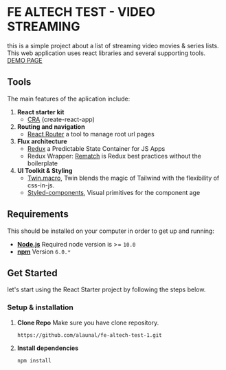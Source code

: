# FE ALTECH TEST - VIDEO STREAMING
this is a simple project about a list of streaming video movies & series lists. This web application uses react libraries and several supporting tools. [DEMO PAGE](https://fe-demo-streaming.netlify.app/ "https://fe-demo-streaming.netlify.app/")

## Tools
The main features of the aplication include:

1. **React starter kit**
	 - [CRA](https://create-react-app.dev/ "https://create-react-app.dev/") (create-react-app)
2. **Routing and navigation**
	-   [React Router](https://github.com/ReactTraining/react-router)  a tool to manage root url pages
3. **Flux architecture**
	-   [Redux](https://redux.js.org/docs/introduction/) a Predictable State Container for JS Apps
	-   Redux Wrapper:  [Rematch](https://github.com/rematch/rematch) is Redux best practices without the boilerplate
4. **UI Toolkit & Styling**
	- [Twin.macro](https://github.com/ben-rogerson/twin.macro "https://github.com/ben-rogerson/twin.macro"), Twin blends the magic of Tailwind with the flexibility of css-in-js.
	- [Styled-components](https://styled-components.com/ "https://styled-components.com/"), Visual primitives for the component age

## Requirements

This should be installed on your computer in order to get up and running:

- **[Node.js](https://nodejs.org/en/)** Required node version is >= `10.0`
- **[npm](https://www.npmjs.com/)** Version `6.0.*`

## Get Started
let's start using the React Starter project by following the steps below.

### Setup & installation

1. **Clone Repo** Make sure you have clone repository.
	```
	https://github.com/alaunal/fe-altech-test-1.git
	```
2. **Install dependencies**
	```
	npm install
	```
